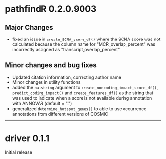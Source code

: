 # pathfindR 0.2.0.9003

## Major Changes

- fixed an issue in `create_SCNA_score_df()` where the SCNA score was not calculated because the column name for "MCR_overlap_percent" was incorrectly assigned as "transcript_overlap_percent"

## Minor changes and bug fixes

- Updated citation information, correcting author name
- Minor changes in utility functions
- added the `na.string` argument to `create_noncoding_impact_score_df()`, `predict_coding_impact()` and `create_features_df()` as the string that was used to indicate when a score is not available during annotation with ANNOVAR (default = ".")
- generalized `determine_hotspot_genes()` to able to use occurrence annotations from different versions of COSMIC 

***

# driver 0.1.1

Initial release

